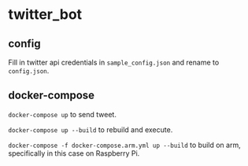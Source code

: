 # twitter_bot

## config

Fill in twitter api credentials in `sample_config.json` and rename to `config.json`.

## docker-compose

`docker-compose up` to send tweet.

`docker-compose up --build` to rebuild and execute.

`docker-compose -f docker-compose.arm.yml up --build` to build on arm, specifically in this case on Raspberry Pi.

